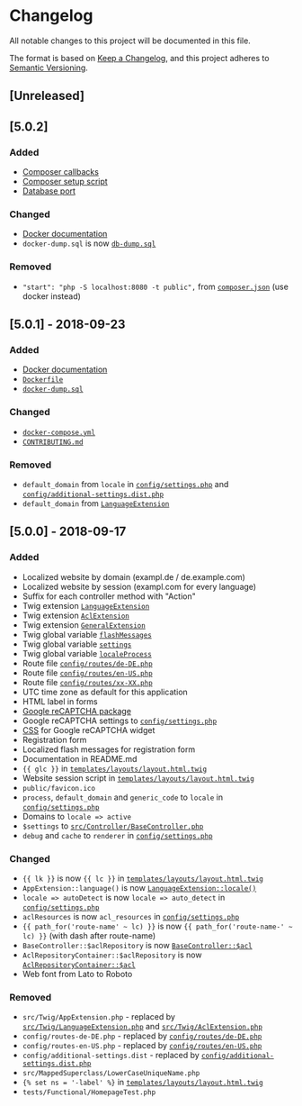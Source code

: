 # Changelog
All notable changes to this project will be documented in this file.

The format is based on [Keep a Changelog](https://keepachangelog.com/en/1.0.0/),
and this project adheres to [Semantic Versioning](https://semver.org/spec/v2.0.0.html).

## [Unreleased]

## [5.0.2]
### Added
- [Composer callbacks](https://github.com/InsanityMeetsHH/Slim-Skeleton/blob/master/composer.json#L54)
- [Composer setup script](https://github.com/InsanityMeetsHH/Slim-Skeleton/blob/master/src/Composer/Setup.php)
- [Database port](https://github.com/InsanityMeetsHH/Slim-Skeleton/blob/master/config/settings.php#L57)

### Changed
- [Docker documentation](https://github.com/InsanityMeetsHH/Slim-Skeleton/blob/master/README.md#L106)
- `docker-dump.sql` is now [`db-dump.sql`](https://github.com/InsanityMeetsHH/Slim-Skeleton/blob/master/sql/db-dump.sql)

### Removed
- `"start": "php -S localhost:8080 -t public",` from [`composer.json`](https://github.com/InsanityMeetsHH/Slim-Skeleton/blob/master/composer.json) (use docker instead)

## [5.0.1] - 2018-09-23
### Added
- [Docker documentation](https://github.com/InsanityMeetsHH/Slim-Skeleton/blob/master/README.md#L106)
- [`Dockerfile`](https://github.com/InsanityMeetsHH/Slim-Skeleton/blob/master/Dockerfile)
- [`docker-dump.sql`](https://github.com/InsanityMeetsHH/Slim-Skeleton/blob/master/sql/docker-dump.sql)

### Changed
- [`docker-compose.yml`](https://github.com/InsanityMeetsHH/Slim-Skeleton/blob/master/docker-compose.yml)
- [`CONTRIBUTING.md`](https://github.com/InsanityMeetsHH/Slim-Skeleton/blob/master/CONTRIBUTING.md)

### Removed
- `default_domain` from `locale` in [`config/settings.php`](https://github.com/InsanityMeetsHH/Slim-Skeleton/blob/master/config/settings.php#L32) and [`config/additional-settings.dist.php`](https://github.com/InsanityMeetsHH/Slim-Skeleton/blob/master/config/additional-settings.dist.php#L23)
- `default_domain` from [`LanguageExtension`](https://github.com/InsanityMeetsHH/Slim-Skeleton/blob/master/src/Twig/LanguageExtension.php#L79)

## [5.0.0] - 2018-09-17
### Added
- Localized website by domain (exampl.de / de.example.com)
- Localized website by session (exampl.com for every language)
- Suffix for each controller method with "Action"
- Twig extension [`LanguageExtension`](https://github.com/InsanityMeetsHH/Slim-Skeleton/blob/master/src/Twig/LanguageExtension.php)
- Twig extension [`AclExtension`](https://github.com/InsanityMeetsHH/Slim-Skeleton/blob/master/src/Twig/AclExtension.php)
- Twig extension [`GeneralExtension`](https://github.com/InsanityMeetsHH/Slim-Skeleton/blob/master/src/Twig/GeneralExtension.php)
- Twig global variable [`flashMessages`](https://github.com/InsanityMeetsHH/Slim-Skeleton/blob/master/src/Twig/GeneralExtension.php#L23)
- Twig global variable [`settings`](https://github.com/InsanityMeetsHH/Slim-Skeleton/blob/master/src/Twig/GeneralExtension.php#L22)
- Twig global variable [`localeProcess`](https://github.com/InsanityMeetsHH/Slim-Skeleton/blob/master/src/Twig/GeneralExtension.php#L24)
- Route file [`config/routes/de-DE.php`](https://github.com/InsanityMeetsHH/Slim-Skeleton/blob/master/config/routes/de-DE.php)
- Route file [`config/routes/en-US.php`](https://github.com/InsanityMeetsHH/Slim-Skeleton/blob/master/config/routes/en-US.php)
- Route file [`config/routes/xx-XX.php`](https://github.com/InsanityMeetsHH/Slim-Skeleton/blob/master/config/routes/xx-XX.php)
- UTC time zone as default for this application
- HTML label in forms
- [Google reCAPTCHA package](https://github.com/google/recaptcha)
- Google reCAPTCHA settings to [`config/settings.php`](https://github.com/InsanityMeetsHH/Slim-Skeleton/blob/master/config/settings.php#L19)
- [CSS](https://github.com/InsanityMeetsHH/Slim-Skeleton/blob/master/public/css/styles.css#L64) for Google reCAPTCHA widget
- Registration form
- Localized flash messages for registration form
- Documentation in README.md
- `{{ glc }}` in [`templates/layouts/layout.html.twig`](https://github.com/InsanityMeetsHH/Slim-Skeleton/blob/master/templates/layouts/layout.html.twig#L4)
- Website session script in [`templates/layouts/layout.html.twig`](https://github.com/InsanityMeetsHH/Slim-Skeleton/blob/master/templates/layouts/layout.html.twig#L33)
- `public/favicon.ico`
- `process`, `default_domain` and `generic_code` to `locale` in [`config/settings.php`](https://github.com/InsanityMeetsHH/Slim-Skeleton/blob/master/config/settings.php#L32)
- Domains to `locale => active`
- `$settings` to [`src/Controller/BaseController.php`](https://github.com/InsanityMeetsHH/Slim-Skeleton/blob/master/src/Controller/BaseController.php#L66)
- `debug` and `cache` to `renderer` in [`config/settings.php`](https://github.com/InsanityMeetsHH/Slim-Skeleton/blob/master/config/settings.php#L12)

### Changed
- `{{ lk }}` is now `{{ lc }}` in [`templates/layouts/layout.html.twig`](https://github.com/InsanityMeetsHH/Slim-Skeleton/blob/master/templates/layouts/layout.html.twig#L2)
- `AppExtension::language()` is now [`LanguageExtension::locale()`](https://github.com/InsanityMeetsHH/Slim-Skeleton/blob/master/src/Twig/LanguageExtension.php#L127)
- `locale => autoDetect` is now `locale => auto_detect` in [`config/settings.php`](https://github.com/InsanityMeetsHH/Slim-Skeleton/blob/master/config/settings.php#L34)
- `aclResources` is now `acl_resources` in [`config/settings.php`](https://github.com/InsanityMeetsHH/Slim-Skeleton/blob/master/config/settings.php#L65)
- `{{ path_for('route-name' ~ lc) }}` is now `{{ path_for('route-name-' ~ lc) }}` (with dash after route-name)
- `BaseController::$aclRepository` is now [`BaseController::$acl`](https://github.com/InsanityMeetsHH/Slim-Skeleton/blob/master/src/Controller/BaseController.php#L17)
- `AclRepositoryContainer::$aclRepository` is now [`AclRepositoryContainer::$acl`](https://github.com/InsanityMeetsHH/Slim-Skeleton/blob/master/src/Container/AclRepositoryContainer.php#L12)
- Web font from Lato to Roboto

### Removed
- `src/Twig/AppExtension.php` - replaced by [`src/Twig/LanguageExtension.php`](https://github.com/InsanityMeetsHH/Slim-Skeleton/blob/master/src/Twig/LanguageExtension.php) and [`src/Twig/AclExtension.php`](https://github.com/InsanityMeetsHH/Slim-Skeleton/blob/master/src/Twig/AclExtension.php)
- `config/routes-de-DE.php` - replaced by [`config/routes/de-DE.php`](https://github.com/InsanityMeetsHH/Slim-Skeleton/blob/master/config/routes/de-DE.php)
- `config/routes-en-US.php` - replaced by [`config/routes/en-US.php`](https://github.com/InsanityMeetsHH/Slim-Skeleton/blob/master/config/routes/en-US.php)
- `config/additional-settings.dist` - replaced by [`config/additional-settings.dist.php`](https://github.com/InsanityMeetsHH/Slim-Skeleton/blob/master/config/additional-settings.dist.php)
- `src/MappedSuperclass/LowerCaseUniqueName.php`
- `{% set ns = '-label' %}` in [`templates/layouts/layout.html.twig`](https://github.com/InsanityMeetsHH/Slim-Skeleton/blob/master/templates/layouts/layout.html.twig)
- `tests/Functional/HomepageTest.php`
